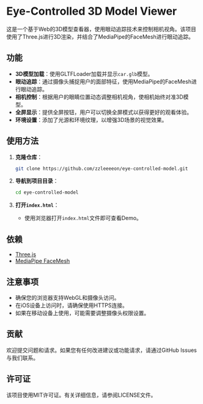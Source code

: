 # Eye-Controlled 3D Model Viewer

这是一个基于Web的3D模型查看器，使用眼动追踪技术来控制相机视角。该项目使用了Three.js进行3D渲染，并结合了MediaPipe的FaceMesh进行眼动追踪。

## 功能

- **3D模型加载**：使用GLTFLoader加载并显示`car.glb`模型。
- **眼动追踪**：通过摄像头捕捉用户的面部特征，使用MediaPipe的FaceMesh进行眼动追踪。
- **相机控制**：根据用户的眼睛位置动态调整相机视角，使相机始终对准3D模型。
- **全屏显示**：提供全屏按钮，用户可以切换全屏模式以获得更好的观看体验。
- **环境设置**：添加了光源和环境纹理，以增强3D场景的视觉效果。

## 使用方法

1. **克隆仓库**：
   ```bash
   git clone https://github.com/zzleeeeon/eye-controlled-model.git 


2. **导航到项目目录**：
   ```bash
   cd eye-controlled-model
   ```

3. **打开`index.html`**：
   - 使用浏览器打开`index.html`文件即可查看Demo。

## 依赖

- [Three.js](https://threejs.org/)
- [MediaPipe FaceMesh](https://google.github.io/mediapipe/solutions/face_mesh.html)

## 注意事项

- 确保您的浏览器支持WebGL和摄像头访问。
- 在iOS设备上访问时，请确保使用HTTPS连接。
- 如果在移动设备上使用，可能需要调整摄像头权限设置。

## 贡献

欢迎提交问题和请求。如果您有任何改进建议或功能请求，请通过GitHub Issues与我们联系。

## 许可证

该项目使用MIT许可证。有关详细信息，请参阅LICENSE文件。